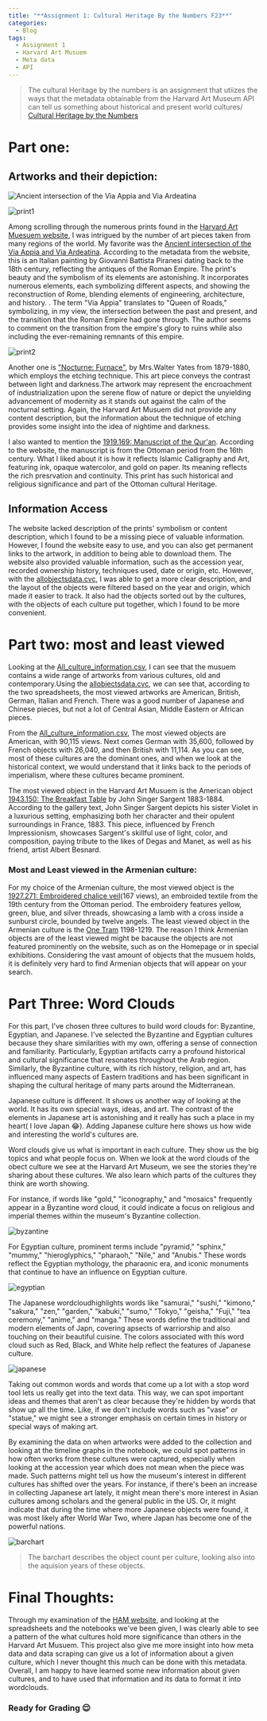 ```yaml
---
title: "**Assignment 1: Cultural Heritage By the Numbers F23**"
categories:
  - Blog
tags:
  - Assignment 1
  - Harvard Art Musuem
  - Meta data
  - API
---
```


> The cultural Heritage by the numbers is an assignment that utiizes the ways that the metadata obtainable from the Harvard Art Museum API can tell us something about historical and present world cultures/
> [Cultural Heritage by the Numbers](https://posit.cloud/spaces/332546/content/6497999)

# Part one: 


## Artworks and their depiction:

![*Ancient intersection of the Via Appia and Via Ardeatina*](print1.jpg)

 ![print1](https://github.com/ShathaIDH/ShathaIDH.github.io/assets/158850618/c113edc4-2b85-4f7b-9e34-f2e430c8f974)

 Among scrolling through the numerous prints found in the [Harvard Art Muesuem website](https://harvardartmuseums.org/), I was intrigued by the number of art pieces taken from many regions of the world. My favorite was the  [Ancient intersection of the Via Appia and Via Ardeatina](https://hvrd.art/o/70419). According to the metadata from the website, this is an Italian painting by Giovanni Battista Piranesi dating back to the 18th century, reflecting the antiques of the Roman Empire. The print's beauty and the symbolism of its elements are astonishing. It incorporates numerous elements, each symbolizing different aspects, and showing the reconstruction of Rome, blending elements of engineering, architecture, and history. . The term "Via Appia" translates to "Queen of Roads," symbolizing, in my view, the intersection between the past and present, and the transition that the Roman Empire had gone through. The author seems to comment on the transition from the empire's glory to ruins while also including the ever-remaining remnants of this empire.

 
 
![print2](https://github.com/ShathaIDH/ShathaIDH.github.io/assets/158850618/1ecb38b8-9ccb-45d3-a7f2-efc118de5f86)


 Another one is ["Nocturne: Furnace"]( https://harvardartmuseums.org/collections/object/303703?position=303703), by Mrs.Walter Yates from 1879-1880,  which employs the etching technique. This art piece conveys the contrast between light and darkness.The artwork may represent the encroachment of industrialization upon the serene flow of nature or depict the unyielding advancement of modernity as it stands out against the calm of the nocturnal setting. Again, the Harvard Art Musuem did not provide any content description, but the information about the technique of etching provides some insight into the idea of nightime and darkness.



I also wanted to mention the [1919.169: Manuscript of the Qur'an](https://hvrd.art/o/216447). According to the website, the manuscript is from the Ottoman period from the 16th century. What I liked about it is how it reflects Islamic Calligraphy and Art, featuring ink, opaque watercolor, and gold on paper. Its meaning reflects the rich presrvation and continuity. This print has such historical and religious significance and part of the Ottoman cultural Heritage. 


## Information Access
The website lacked  description of the prints' symbolism or content description, which I found to be a missing piece of valuable information. However, I found the website easy to use, and you can also get permanent links to the artwork, in addition to being able to download them. The website also provided valuable information, such as the accession year, recorded ownership history, techniques used, date or origin, etc.  However, with the [allobjectsdata.cvc](https://docs.google.com/spreadsheets/d/10t7_3_WviFuQNlopr1eHFojPpB89ce1Lb4Dm-GDuUXo/edit#gid=1168201001), I was able to get a more clear description, and the layout of the objects were filtered based on the year and origin, which made it easier to track. It also had the objects sorted out by the cultures, with the objects of each culture put together, which I found to be more convenient. 




# Part two: most and least viewed
Looking at the [All_culture_information.csv](https://docs.google.com/spreadsheets/d/1ifG8CjQhyKfzgUR3Bqb-vYTGf-kCpmuE-DF8InudGiM/edit#gid=26760480), I can see that the musuem contains a wide range of artworks from various cultures, old and contemporary.Using the [allobjectsdata.cvc](https://docs.google.com/spreadsheets/d/10t7_3_WviFuQNlopr1eHFojPpB89ce1Lb4Dm-GDuUXo/edit#gid=1168201001), we can see that, according to the two spreadsheets, the most viewed artworks are American, British, German, Italian and French. There was a good number of Japanese and Chinese pieces, but not a lot of Central Asian, Middle Eastern or African pieces.

From the [All_culture_information.csv](https://docs.google.com/spreadsheets/d/1ifG8CjQhyKfzgUR3Bqb-vYTGf-kCpmuE-DF8InudGiM/edit#gid=26760480), The most viewed objects are American, with 90,115 views. Next comes German with 35,600, followed by French objects with 26,040, and then British with 11,114. As you can see, most of these cultures are the dominant ones, and when we look at the historical context, we would understand that it links back to the periods of imperialism, where these cultures became prominent. 

The most viewed object in the Harvard Art Musuem is the American object [1943.150: The Breakfast Table](https://hvrd.art/o/299794) by John Singer Sargent 1883-1884. According to the gallery text, John Singer Sargent depicts his sister Violet in a luxurious setting, emphasizing both her character and their opulent surroundings in France, 1883. This piece, influenced by French Impressionism, showcases Sargent's skillful use of light, color, and composition, paying tribute to the likes of Degas and Manet, as well as his friend, artist Albert Besnard.


### Most and Least viewed in the Armenian culture: 

For my choice of the Armenian culture, the most viewed object is the [1927.271: Embroidered chalice veil](https://hvrd.art/o/215237)(167 views), an embroided textile from the 19th century from the Ottoman period. The embroidery features yellow, green, blue, and silver threads, showcasing a lamb with a cross inside a sunburst circle, bounded by twelve angels. The least viewed object in the Armenian culture is the [One Tram](https://ai.harvardartmuseums.org/object/181399) 1198-1219. The reason I think Armenian objects are of the least viewed might be bacause the objects are not featured prominently on the website, such as on the Homepage or in special exhibitions. Considering the vast amount of objects that the musuem holds, it is definitely very hard to find Armenian objects that will appear on your search.  




# Part Three: Word Clouds

For this part, I've chosen three cultures to build word clouds for: Byzantine, Egyptian, and Japanese. I've selected the Byzantine and Egyptian cultures because they share similarities with my own, offering a sense of connection and familiarity. Particularly, Egyptian artifacts carry a profound historical and cultural significance that resonates throughout the Arab region. Similarly, the Byzantine culture, with its rich  history, religion, and art, has influenced many aspects of Eastern traditions and has been significant in shaping the cultural heritage of many parts around the Midterranean.

Japanese culture is different. It shows us another way of looking at the world. It has its own special ways, ideas, and art. The contrast of the elements in Japanese art is astonishing and it really has such a place in my heart( I love Japan 😂). Adding Japanese culture here shows us how wide and interesting the world's cultures are.


Word clouds give us what is important in each culture. They show us the big topics and what people focus on. When we look at the word clouds of the obect culture we see at the Harvard Art Museum, we see the stories they're sharing about these cultures. We also learn which parts of the cultures they think are worth showing.


For instance, if words like "gold," "iconography," and "mosaics" frequently appear in a Byzantine word cloud, it could indicate a focus on religious and imperial themes within the museum's Byzantine collection.

![byzantine](https://github.com/ShathaIDH/ShathaIDH.github.io/assets/158850618/203cf2fa-121f-4ba9-ad21-91940dece944)

For Egyptian culture, prominent terms include "pyramid," "sphinx," "mummy," "hieroglyphics," "pharaoh," "Nile," and "Anubis." These words reflect the  Egyptian mythology, the pharaonic era, and iconic monuments that continue to have an influence on Egyptian culture. 

![egyptian](https://github.com/ShathaIDH/ShathaIDH.github.io/assets/158850618/25455b3a-0b0b-4e61-b95b-dc752b3c25d8)

The Japanese wordcloudhighlights words like "samurai," "sushi," "kimono," "sakura," "zen," "garden," "kabuki," "sumo," "Tokyo," "geisha," "Fuji," "tea ceremony," "anime," and "manga." These words define the traditional and modern elements of Japn, covering apsects of warriorship and also touching on their beautiful cuisine. The colors associated with this word cloud such as Red, Black, and White help reflect the features of Japanese culture. 

![japanese](https://github.com/ShathaIDH/ShathaIDH.github.io/assets/158850618/59ba0bc1-9168-41b9-8fa4-11fc3cd7d677)


Taking out common words and words that come up a lot with a stop word tool lets us really get into the text data. This way, we can spot important ideas and themes that aren't as clear because they're hidden by words that show up all the time. Like, if we don't include words such as "vase" or "statue," we might see a stronger emphasis on certain times in history or special ways of making art.

By examining the data on when artworks were added to the collection and looking at the timeline graphs in the notebook, we could spot patterns in how often works from these cultures were captured, especially when looking at the accession year which does not mean when the piece was made. Such patterns might tell us how the museum's interest in different cultures has shifted over the years. For instance, if there's been an increase in collecting Japanese art lately, it might mean there's more interest in Asian cultures among scholars and the general public in the US. Or, it might indicate that during the time where more Japanese objects were found, it was most likely after World War Two, where Japan has become one of the powerful nations.


![barchart](barchart.jpg)

> The barchart describes the object count per culture, looking also into the aquision years of these objects. 


# Final Thoughts:

Through my examination of the [HAM website](https://harvardartmuseums.org/), and looking at the spreadsheets and the notebooks we've been given, I was clearly able to see a pattern of the what cultures hold more significance than others in the Harvard Art Musuem. This project also give me more insight into how meta data and data scraping can give us a lot of information about a given culture, which I never thought this much can be done with this metadata. Overall, I am happy to have learned some new information about given cultures, and to have used that information and its data to format it into wordclouds. 


### Ready for Grading 😌



